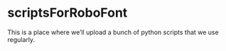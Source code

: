 # scriptsForRoboFont
This is a place where we’ll upload a bunch of python scripts that we use regularly.

